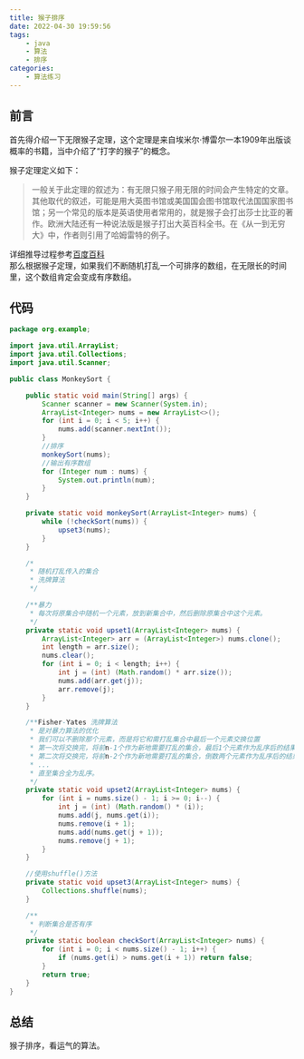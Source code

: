 ```yaml
---
title: 猴子排序
date: 2022-04-30 19:59:56
tags:
    - java
    - 算法
    - 排序
categories: 
    - 算法练习
---
```

## 前言
首先得介绍一下无限猴子定理，这个定理是来自埃米尔·博雷尔一本1909年出版谈概率的书籍，当中介绍了“打字的猴子”的概念。

猴子定理定义如下：
>一般关于此定理的叙述为：有无限只猴子用无限的时间会产生特定的文章。  
其他取代的叙述，可能是用大英图书馆或美国国会图书馆取代法国国家图书馆；另一个常见的版本是英语使用者常用的，就是猴子会打出莎士比亚的著作。欧洲大陆还有一种说法版是猴子打出大英百科全书。在《从一到无穷大》中，作者则引用了哈姆雷特的例子。

详细推导过程参考[百度百科](https://baike.baidu.com/item/%E6%97%A0%E9%99%90%E7%8C%B4%E5%AD%90%E5%AE%9A%E7%90%86/2221476)  
那么根据猴子定理，如果我们不断随机打乱一个可排序的数组，在无限长的时间里，这个数组肯定会变成有序数组。

## 代码

~~~java
package org.example;

import java.util.ArrayList;
import java.util.Collections;
import java.util.Scanner;

public class MonkeySort {

    public static void main(String[] args) {
        Scanner scanner = new Scanner(System.in);
        ArrayList<Integer> nums = new ArrayList<>();
        for (int i = 0; i < 5; i++) {
            nums.add(scanner.nextInt());
        }
        //排序
        monkeySort(nums);
        //输出有序数组
        for (Integer num : nums) {
            System.out.println(num);
        }
    }

    private static void monkeySort(ArrayList<Integer> nums) {
        while (!checkSort(nums)) {
            upset3(nums);
        }
    }

    /*
     * 随机打乱传入的集合
     * 洗牌算法
     */

    /**暴力
     * 每次将原集合中随机一个元素，放到新集合中，然后删除原集合中这个元素。
     */
    private static void upset1(ArrayList<Integer> nums) {
        ArrayList<Integer> arr = (ArrayList<Integer>) nums.clone();
        int length = arr.size();
        nums.clear();
        for (int i = 0; i < length; i++) {
            int j = (int) (Math.random() * arr.size());
            nums.add(arr.get(j));
            arr.remove(j);
        }
    }

    /**Fisher-Yates 洗牌算法
     * 是对暴力算法的优化
     * 我们可以不删除那个元素，而是将它和需打乱集合中最后一个元素交换位置
     * 第一次将交换完，将前n-1个作为新地需要打乱的集合，最后1个元素作为乱序后的结果
     * 第二次将交换完，将前n-2个作为新地需要打乱的集合，倒数两个元素作为乱序后的结果
     * ...
     * 直至集合全为乱序。
     */
    private static void upset2(ArrayList<Integer> nums) {
        for (int i = nums.size() - 1; i >= 0; i--) {
            int j = (int) (Math.random() * (i));
            nums.add(j, nums.get(i));
            nums.remove(i + 1);
            nums.add(nums.get(j + 1));
            nums.remove(j + 1);
        }
    }

    //使用shuffle()方法
    private static void upset3(ArrayList<Integer> nums) {
        Collections.shuffle(nums);
    }

    /**
     * 判断集合是否有序
     */
    private static boolean checkSort(ArrayList<Integer> nums) {
        for (int i = 0; i < nums.size() - 1; i++) {
            if (nums.get(i) > nums.get(i + 1)) return false;
        }
        return true;
    }
}
~~~
## 总结

猴子排序，看运气的算法。